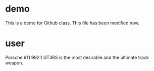 # demo
This is a demo for Github class.
This file has been modified now.

# user
Porsche 911 992.1 GT3RS is the most desirable and the ultimate track weapon.